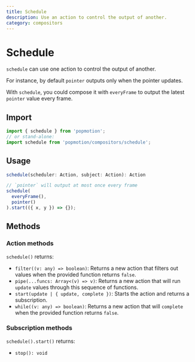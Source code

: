 ```yaml
---
title: Schedule
description: Use an action to control the output of another.
category: compositors
---
```


# Schedule

`schedule` can use one action to control the output of another.

For instance, by default `pointer` outputs only when the pointer updates.

With `schedule`, you could compose it with `everyFrame` to output the latest `pointer` value every frame.

## Import

```javascript
import { schedule } from 'popmotion';
// or stand-alone:
import schedule from 'popmotion/compositors/schedule';
```

## Usage

```typescript
schedule(scheduler: Action, subject: Action): Action
```

```javascript
// `pointer` will output at most once every frame
schedule(
  everyFrame(),
  pointer()
).start(({ x, y }) => {});
```

## Methods

### Action methods

`schedule()` returns:

- `filter((v: any) => boolean)`: Returns a new action that filters out values when the provided function returns `false`.
- `pipe(...funcs: Array<(v) => v)`: Returns a new action that will run `update` values through this sequence of functions.
- `start(update | { update, complete })`: Starts the action and returns a subscription.
- `while((v: any) => boolean)`: Returns a new action that will `complete` when the provided function returns `false`.

### Subscription methods

`schedule().start()` returns:

- `stop(): void`

